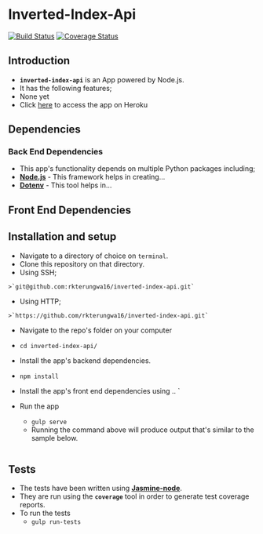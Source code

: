 # Inverted-Index-Api

[![Build Status](https://travis-ci.org/rkterungwa16/inverted-index-api.svg?branch=project-setup)](https://travis-ci.org/rkterungwa16/inverted-index-api.svg?branch=project-setup)
[![Coverage Status](https://coveralls.io/repos/github/rkterungwa16/inverted-index-api/badge.svg?branch=master)](https://coveralls.io/github/rkterungwa16/inverted-index-api?branch=master)

## Introduction
*  **`inverted-index-api`** is an App powered by Node.js.
*  It has the following features;
  *  None yet
*  Click [here](http://index-app.herokuapp.com/) to access the app on Heroku

## Dependencies

### Back End Dependencies
*  This app's functionality depends on multiple Python packages including;
  *  **[Node.js](http://nodejs.org/download/)** - This framework helps in creating...
  *  **[Dotenv](https://github.com/motdotla/dotenv)** - This tool helps in...

## Front End Dependencies

## Installation and setup
*  Navigate to a directory of choice on `terminal`.
*  Clone this repository on that directory.
  *  Using SSH;

    >`git@github.com:rkterungwa16/inverted-index-api.git`

  *  Using HTTP;

    >`https://github.com/rkterungwa16/inverted-index-api.git`

*  Navigate to the repo's folder on your computer
  *  `cd inverted-index-api/`
*  Install the app's backend dependencies.
  *  `npm install`
*  Install the app's front end dependencies using ..
`
* Run the app
  *  `gulp serve`
  *  Running the command above will produce output that's similar to the sample below.

  ```
  ```

## Tests
*  The tests have been written using **[Jasmine-node](https://github.com/mhevery/jasmine-node/)**.
*  They are run using the **`coverage`** tool in order to generate test coverage reports.
*  To run the tests
   * `gulp run-tests`


